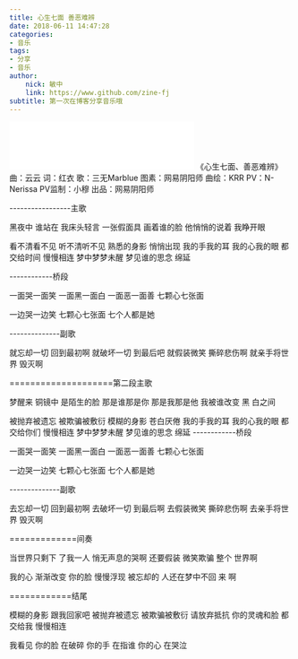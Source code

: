 ```yaml
---
title: 心生七面 善恶难辨
date: 2018-06-11 14:47:28
categories: 
- 音乐
tags:
- 分享
- 音乐
author:
    nick: 敏中
    link: https://www.github.com/zine-fj
subtitle: 第一次在博客分享音乐哦
---
```


<iframe frameborder="no" border="0" marginwidth="0" marginheight="0" width=330 height=86 src="//music.163.com/outchain/player?type=2&id=566261001&auto=1&height=66"></iframe>
《心生七面、善恶难辨》
曲：云云
词：红衣
歌：三无Marblue
图素：网易阴阳师 
曲绘：KRR
PV：N-Nerissa
PV监制：小穆
出品：网易阴阳师

-----------------主歌

黑夜中 谁站在 我床头轻言
一张假面具 画着谁的脸
他悄悄的说着 我睁开眼

看不清看不见 听不清听不见 
熟悉的身影 悄悄出现
我的手我的耳 我的心我的眼
都交给时间 慢慢相连
梦中梦梦未醒 梦见谁的思念
绵延

------------桥段

一面哭一面笑
一面黑一面白
一面恶一面善
七颗心七张面


一边哭一边笑
七颗心七张面
七个人都是她

--------------副歌

就忘却一切 回到最初啊
就破坏一切 到最后吧
就假装微笑 撕碎悲伤啊
就亲手将世界 毁灭啊

====================第二段主歌

梦醒来 铜镜中 是陌生的脸 
那是谁那是你 那是我那是他
我被谁改变 黑 白之间

被抛弃被遗忘 被欺骗被敷衍
模糊的身影 苍白厌倦
我的手我的耳 我的心我的眼
都交给你们 慢慢相连
梦中梦梦未醒 梦见谁的思念
绵延
------------桥段

一面哭一面笑
一面黑一面白
一面恶一面善
七颗心七张面


一边哭一边笑
七颗心七张面
七个人都是她

--------------副歌

去忘却一切 回到最初啊
去破坏一切 到最后啊
去假装微笑 撕碎悲伤啊
去亲手将世界 毁灭啊


=============间奏

当世界只剩下 了我一人 悄无声息的哭啊
还要假装 微笑欺骗 整个 世界啊

我的心 渐渐改变
你的脸 慢慢浮现 
被忘却的 人还在梦中不回 来 啊


============结尾

模糊的身影 跟我回家吧
被抛弃被遗忘 被欺骗被敷衍
请放弃抵抗 你的灵魂和脸
都交给我 慢慢相连

我看见 你的脸 在破碎
你的手 在指谁
你的心 在哭泣